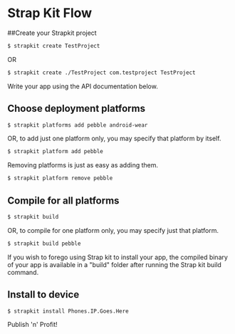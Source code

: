 # Strap Kit Flow

##Create your Strapkit project
```bash
$ strapkit create TestProject
```
OR
```bash
$ strapkit create ./TestProject com.testproject TestProject
```

Write your app using the API documentation below.

## Choose deployment platforms
```bash
$ strapkit platforms add pebble android-wear
```
OR, to add just one platform only, you may specify that platform by itself.
```bash
$ strapkit platform add pebble
```
Removing platforms is just as easy as adding them.
```bash
$ strapkit platform remove pebble
```

## Compile for all platforms
```bash
$ strapkit build
```
OR, to compile for one platform only, you may specify just that platform.
```bash
$ strapkit build pebble
```
If you wish to forego using Strap kit to install your app, the compiled binary of your app is available in a "build" folder after running the Strap kit build command.

## Install to device
```bash
$ strapkit install Phones.IP.Goes.Here
```
Publish 'n' Profit!